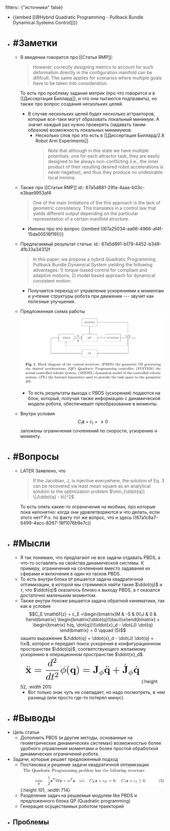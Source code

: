 filters:: {"источники" false}

- {{embed [[@Hybrid Quadratic Programming - Pullback Bundle Dynamical Systems Control]]}}
- # #Заметки
	- В введении говорится про [[Статья RMP]]:
	  > However, correctly designing metrics to account for such deformation directly in the configuration manifold can be dififcult. The same applies for scenarios where multiple goals have to be taken into consideration.
	  
	  То есть про проблему задания метрик (про что говорится и в [[Диссертация Биллард]], и что они пытаются подправить), но также про вопрос создания нескольких целей.
		- В случае нескольких целей будет несколько аттракторов, которые все-таки могут образовать локальный минимум. А значит каждый раз нужно проверять (задавать таким образом) возможность локальных минимумов.
			- Несколько слов про это есть в [[Диссертация Биллард/2.8 Robot Arm Experiments]]
			  > Note that although in this state we have multiple potentials, one for each attractor task, they are easily designed to be always non-conflicting (i.e., the inner product of their resulting desired robot accelerations is never negative), and thus they produce no undesirable local minima.
	- Также про [[Статья RMP]] 
	  id:: 67a5d881-29fa-4aaa-b03c-e3bae9953af4
	  > One of the main limitations of the this approach is the lack of geometric consistency. This translates in a control law that yields different output depending on the particular representation of a certain manifold structure.
		- Именно про это вопрос
		  {{embed ((67a25034-aa66-4966-af4f-15da00516f19))}}
	- Предлагаемый результат статьи:
	  id:: 67a5d891-b179-4452-b348-4fb33a34312f
	  > In this paper, we propose a hybrid Quadratic Programming Pullback Bundle Dynamical System yielding the following advantages: 1) torque-based control for compliant and adaptive motions; 2) model based approach for dynamical consistent motion.
		- Получается переход от управление ускорениями к моментам и учтение структуры робота при движении --- звучит как полезные улучшения.
	- Предложенная схема работы
	  ![image.png](../assets/image_1738923757447_0.png)
		- То есть результаты выхода  с PBDS (ускорения) подаются на блок, который, получая также информацию с динамической модели робота, обеспечивает преобразование в моменты.
	- Внутри условия
	  $$C_I \mathbf{z} + c_I =  \geqslant 0$$
	  заложены ограничения сочленений по скорости, ускорению и моменту.
- # #Вопросы
	- LATER Заявлено, что 
	  > If the Jacobian, J, is injective everywhere, the solution of Eq. 3 can be recovered via least mean square as an analytical solution to the optimization problem $\min_{\ddot{q}} \|J\ddot{q} - b\|^2$.
	  
	  То есть опять какие-то ограничения на якобиан, про которые пока непонятно: когда они удовлетворяются и что делать, если этого нет?
	  P.s.  по факту тот же вопрос, что и здесь
	  ((67a1c8a7-6499-4acc-8267-18f1076b9e7c))
- # #Мысли
	- Я так понимаю, что предлагают не все задачи отдавать PBDS, а что-то оставлять на свойства динамической системы. К примеру, ограничения на сочленения вместо задавания их сферами и включения в один из тасков PBDS.
	- То есть внутри блока `QP` решается задача квадратичной оптимизации, в которой мы стремимся найти такие $\ddot{q}$ и $\tau$, что $\ddot{q}$ оказалось близко к выходу PBDS, а $\tau$ оказался достаточно маленьким моментом.
	- Также внутри похоже решается задача обратной кинематики, так как в условие
	  $$C_E \mathbf{z} + c_E =\begin{bmatrix}M & -S & 0\\J & 0 & I\end{bmatrix} \begin{bmatrix}\ddot{q}\\\tau\\\xi\end{bmatrix} + \begin{bmatrix} h(q, \dot{q})\\\ddot{x}_d - \dot{J} \dot{q} \end{bmatrix} = 0 \qquad (5)$$
	  зашито выражение $J\ddot{q} + \ddot{x}_d - \dot{J} \dot{q} + I\xi$, которое и передает поиск ускорения в конфигурационном пространстве $\ddot{q}$, соответствующего желаемому ускорению в операционном пространстве $\ddot{x}_d$.
	  ![image.png](../assets/image_1738925112058_0.png){:height 52, :width 201}
		- Вот только знак чуть не совпадает, но надо посмотреть, в чем разница (или просто где-то потерял минус).
- # #Выводы
- Цель статьи
	- Дополнить PBDS (и другие методы, основанные на геометрических динамических системах) возможностью более удобного управления моментами и более простой обработкой динамических ограничений робота.
- Задачи, которые решает предложенный подход
	- Постановка и решение задачи квадратичной оптимизации ![image.png](../assets/image_1739186337134_0.png){:height 101, :width 714}
	- Разделение задач на решаемые модулем like PBDS и предложенного блока QP (Quadratic programming)
	- Генерация осуществимых роботом траекторий
- Проблемы
	-